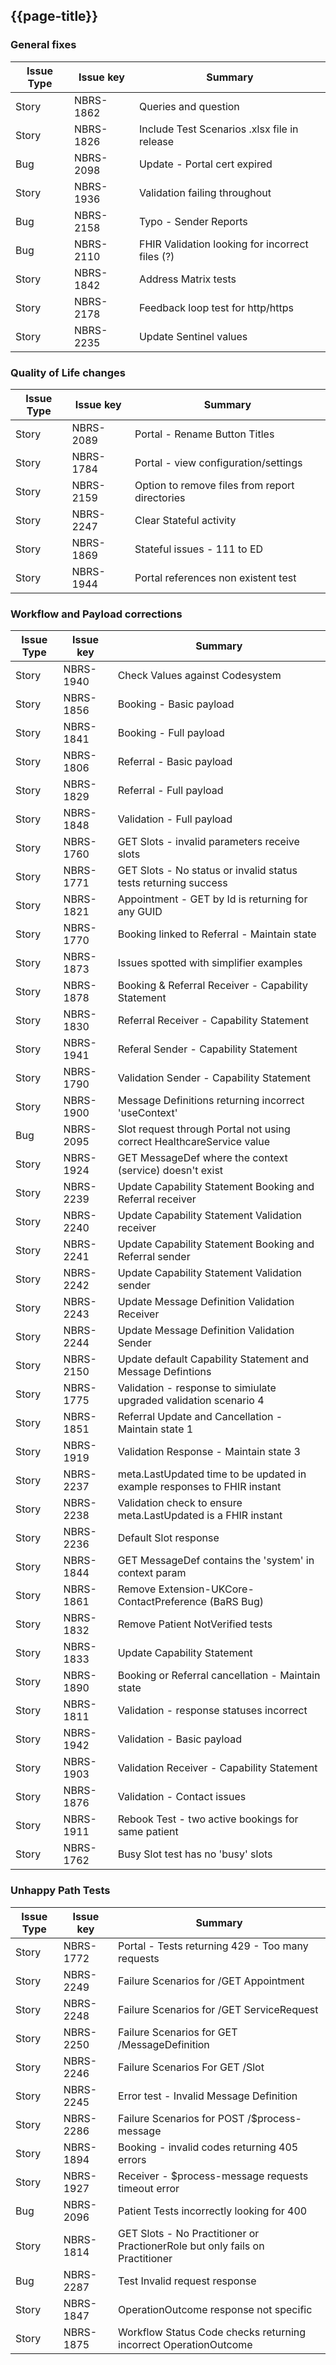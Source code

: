 <div class="bars-blg-expander">
<div class="bars-blg-expander-entry" id="v1.0.0">


## {{page-title}}

### General fixes


| Issue Type | Issue key | Summary                                                                      |
|------------|-----------|------------------------------------------------------------------------------|
| Story      | NBRS-1862 | Queries and question                                                         |
| Story      | NBRS-1826 | Include Test Scenarios .xlsx file in release                                 |
| Bug        | NBRS-2098 | Update - Portal cert expired                                                 |
| Story      | NBRS-1936 | Validation failing throughout                                                |
| Bug        | NBRS-2158 | Typo - Sender Reports                                                        |
| Bug        | NBRS-2110 | FHIR Validation looking for incorrect files (?)                              |
| Story      | NBRS-1842 | Address Matrix tests                                                         |
| Story      | NBRS-2178 | Feedback loop test for http/https                                            |
| Story      | NBRS-2235 | Update Sentinel values                                                       |


### Quality of Life changes

| Issue Type | Issue key | Summary                                                                      |
|------------|-----------|------------------------------------------------------------------------------|
| Story      | NBRS-2089 | Portal - Rename Button Titles                                                |
| Story      | NBRS-1784 | Portal - view configuration/settings                                         |
| Story      | NBRS-2159 | Option to remove files from report directories                               |
| Story      | NBRS-2247 | Clear Stateful activity                                                      |
| Story      | NBRS-1869 | Stateful issues - 111 to ED                                                  |
| Story      | NBRS-1944 | Portal references non existent test                                          |

### Workflow and Payload corrections


| Issue Type | Issue key | Summary                                                                      |
|------------|-----------|------------------------------------------------------------------------------|
| Story      | NBRS-1940 | Check Values against Codesystem                                              |
| Story      | NBRS-1856 | Booking - Basic payload                                                      |
| Story      | NBRS-1841 | Booking - Full payload                                                       |
| Story      | NBRS-1806 | Referral - Basic payload                                                     |
| Story      | NBRS-1829 | Referral - Full payload                                                      |
| Story      | NBRS-1848 | Validation - Full payload                                                    |
| Story      | NBRS-1760 | GET Slots - invalid parameters receive slots                                 |
| Story      | NBRS-1771 | GET Slots - No status or invalid status tests returning success              |
| Story      | NBRS-1821 | Appointment - GET by Id is returning for any GUID                            |
| Story      | NBRS-1770 | Booking linked to Referral - Maintain state                                  |
| Story      | NBRS-1873 | Issues spotted with simplifier examples                                      |
| Story      | NBRS-1878 | Booking & Referral Receiver - Capability Statement                           |
| Story      | NBRS-1830 | Referral Receiver - Capability Statement                                     |
| Story      | NBRS-1941 | Referal Sender - Capability Statement                                        |
| Story      | NBRS-1790 | Validation Sender - Capability Statement                                     |
| Story      | NBRS-1900 | Message Definitions returning incorrect 'useContext'                         |
| Bug        | NBRS-2095 | Slot request through Portal not using correct HealthcareService value        |
| Story      | NBRS-1924 | GET MessageDef where the context (service) doesn't exist                     |
| Story      | NBRS-2239 | Update Capability Statement Booking and Referral receiver                    |
| Story      | NBRS-2240 | Update Capability Statement Validation receiver                              |
| Story      | NBRS-2241 | Update Capability Statement Booking and Referral sender                      |
| Story      | NBRS-2242 | Update Capability Statement Validation sender                                |
| Story      | NBRS-2243 | Update Message Definition Validation Receiver                                |
| Story      | NBRS-2244 | Update Message Definition Validation Sender                                  |
| Story      | NBRS-2150 | Update default Capability Statement and Message Defintions                   |
| Story      | NBRS-1775 | Validation - response to simiulate upgraded validation scenario 4            |
| Story      | NBRS-1851 | Referral Update and Cancellation - Maintain state 1                          |
| Story      | NBRS-1919 | Validation Response - Maintain state 3                                       |
| Story      | NBRS-2237 | meta.LastUpdated time to be updated in example responses to FHIR instant     |
| Story      | NBRS-2238 | Validation check to ensure meta.LastUpdated is a FHIR instant                |
| Story      | NBRS-2236 | Default Slot response                                                        |
| Story      | NBRS-1844 | GET MessageDef contains the 'system' in context param                        |
| Story      | NBRS-1861 | Remove Extension-UKCore-ContactPreference (BaRS Bug)                         |
| Story      | NBRS-1832 | Remove Patient NotVerified tests                                             |
| Story      | NBRS-1833 | Update  Capability Statement                                                 |
| Story      | NBRS-1890 | Booking or Referral cancellation - Maintain state                            |
| Story      | NBRS-1811 | Validation - response statuses incorrect                                     |
| Story      | NBRS-1942 | Validation - Basic payload                                                   |
| Story      | NBRS-1903 | Validation Receiver - Capability Statement                                   |
| Story      | NBRS-1876 | Validation - Contact issues                                                  |
| Story      | NBRS-1911 | Rebook Test - two active bookings for same patient                           |
| Story      | NBRS-1762 | Busy Slot test has no 'busy' slots                                           |

### Unhappy Path Tests

| Issue Type | Issue key | Summary                                                                      |
|------------|-----------|------------------------------------------------------------------------------|
| Story      | NBRS-1772 | Portal - Tests returning 429 - Too many requests                             |
| Story      | NBRS-2249 | Failure Scenarios for /GET Appointment                                       |
| Story      | NBRS-2248 | Failure Scenarios for /GET ServiceRequest                                    |
| Story      | NBRS-2250 | Failure Scenarios for GET /MessageDefinition                                 |
| Story      | NBRS-2246 | Failure Scenarios For GET /Slot                                              |
| Story      | NBRS-2245 | Error test - Invalid Message Definition                                      |
| Story      | NBRS-2286 | Failure Scenarios for POST /$process-message                                 |
| Story      | NBRS-1894 | Booking - invalid codes returning 405 errors                                 |
| Story      | NBRS-1927 | Receiver - $process-message requests timeout error                           |
| Bug        | NBRS-2096 | Patient Tests incorrectly looking for 400                                    |
| Story      | NBRS-1814 | GET Slots - No Practitioner or PractionerRole but only fails on Practitioner |
| Bug        | NBRS-2287 | Test Invalid request response                                                |
| Story      | NBRS-1847 | OperationOutcome response not specific                                       |
| Story      | NBRS-1875 | Workflow Status Code checks returning incorrect OperationOutcome             |
